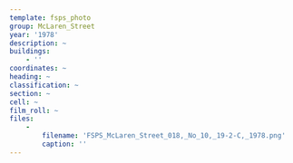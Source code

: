 ```yaml
---
template: fsps_photo
group: McLaren_Street
year: '1978'
description: ~
buildings:
    - ''
coordinates: ~
heading: ~
classification: ~
section: ~
cell: ~
film_roll: ~
files:
    -
        filename: 'FSPS_McLaren_Street_018,_No_10,_19-2-C,_1978.png'
        caption: ''
---
```

